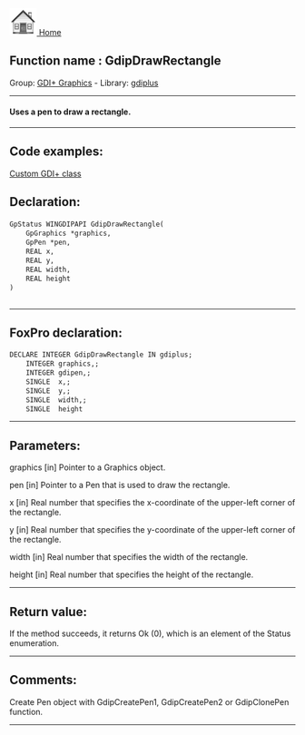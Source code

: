 [<img src="../../images/home.png"> Home ](https://github.com/VFPX/Win32API)  

## Function name : GdipDrawRectangle
Group: [GDI+ Graphics](../../functions_group.md#GDIplus_Graphics)  -  Library: [gdiplus](../../../libraries.md#gdiplus)  
***  


#### Uses a pen to draw a rectangle.
***  


## Code examples:
[Custom GDI+ class](../../samples/sample_450.md)  

## Declaration:
```foxpro  
GpStatus WINGDIPAPI GdipDrawRectangle(
	GpGraphics *graphics,
	GpPen *pen,
	REAL x,
	REAL y,
	REAL width,
	REAL height
)
  
```  
***  


## FoxPro declaration:
```foxpro  
DECLARE INTEGER GdipDrawRectangle IN gdiplus;
	INTEGER graphics,;
	INTEGER gdipen,;
	SINGLE  x,;
	SINGLE  y,;
	SINGLE  width,;
	SINGLE  height  
```  
***  


## Parameters:
graphics
[in] Pointer to a Graphics object.

pen
[in] Pointer to a Pen that is used to draw the rectangle. 

x
[in] Real number that specifies the x-coordinate of the upper-left corner of the rectangle. 

y
[in] Real number that specifies the y-coordinate of the upper-left corner of the rectangle. 

width
[in] Real number that specifies the width of the rectangle. 

height
[in] Real number that specifies the height of the rectangle.   
***  


## Return value:
If the method succeeds, it returns Ok (0), which is an element of the Status enumeration.  
***  


## Comments:
Create Pen object with GdipCreatePen1, GdipCreatePen2 or GdipClonePen function.  
  
***  

